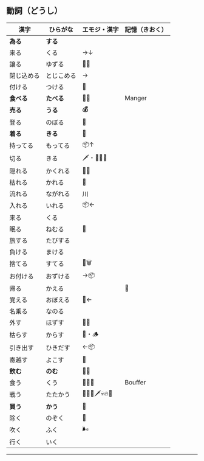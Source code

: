 ## 動詞（どうし）

| 漢字      | ひらがな    | エモジ・漢字          | 記憶（きおく） |
| ------- | ------- | --------------- | ------- |
| **為る**  | **する**  |                 |         |
| 来る      | くる      | →↓              |         |
| 譲る      | ゆずる     | 🫱✨             |         |
| 閉じ込める   | とじこめる   | →               |         |
| 付ける     | つける     | 🔗              |         |
| **食べる** | **たべる** | **🍙👄**        | Manger  |
| **売る**  | **うる**  | **💰**          |         |
| 登る      | のぼる     | 🧗              |         |
| **着る**  | **きる**  | **👕**          |         |
| 持ってる    | もってる    | 📦↑             |         |
| 切る      | きる      | 🗡️・👨‍⚕️🔪     |         |
| 隠れる     | かくれる    | 😶‍🌫️          |         |
| 枯れる     | かれる     | 🥀              |         |
| 流れる     | ながれる    | 川               |         |
| 入れる     | いれる     | 📦←             |         |
| 来る      | くる      |                 |         |
| 眠る      | ねむる     | 🛌              |         |
| 旅する     | たびする    |                 |         |
| 負ける     | まける     |                 |         |
| 捨てる     | すてる     | 🫳🗑️           |         |
| お付ける    | おずける    | →📦             |         |
| 帰る      | かえる     |                 | 🐸      |
| 覚える     | おぼえる    | 🧠←             |         |
| 名乗る     | なのる     |                 |         |
| 外す      | ほずす     | ⛓️‍💥           |         |
| 枯らす     | からす     | 🥀・🪵           |         |
| 引き出す    | ひきだす    | ←📦             |         |
| 寄越す     | よこす     | 🤲              |         |
| **飲む**  | **のむ**  | **🫗👄**        |         |
| 食う      | くう      | 🥷🍙👄          | Bouffer |
| 戦う      | たたかう    | 🏯🔥💀🗡️💀🔥🏯 |         |
| **買う**  | **かう**  | **💸**          |         |
| 除く      | のぞく     | 🫣              |         |
| 吹く      | ふく      | 🌬️             |         |
| 行く      | いく      |                 |         |

---